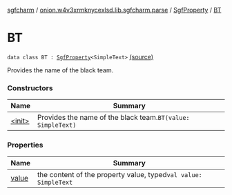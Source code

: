 [sgfcharm](../../../index.md) / [onion.w4v3xrmknycexlsd.lib.sgfcharm.parse](../../index.md) / [SgfProperty](../index.md) / [BT](./index.md)

# BT

`data class BT : `[`SgfProperty`](../index.md)`<SimpleText>` [(source)](https://github.com/w4v3/sgfcharm/tree/master/sgfcharm/src/main/java/onion/w4v3xrmknycexlsd/lib/sgfcharm/parse/SgfTree.kt#L190)

Provides the name of the black team.

### Constructors

| Name | Summary |
|---|---|
| [&lt;init&gt;](-init-.md) | Provides the name of the black team.`BT(value: SimpleText)` |

### Properties

| Name | Summary |
|---|---|
| [value](value.md) | the content of the property value, typed`val value: SimpleText` |
